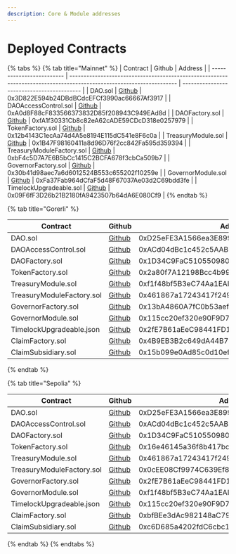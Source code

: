 ```yaml
---
description: Core & Module addresses
---
```


# Deployed Contracts

{% tabs %}
{% tab title="Mainnet" %}
| Contract                  | Github                                                                                                               | Address                                    |
| ------------------------- | -------------------------------------------------------------------------------------------------------------------- | ------------------------------------------ |
| DAO.sol                   | [Github](https://github.com/decent-dao/fractal-core-contracts/blob/main/contracts/DAO.sol)                           | 0x3D822E594b24DBdBCdcEFCf3990ac66667Af3917 |
| DAOAccessControl.sol      | [Github](https://github.com/decent-dao/fractal-core-contracts/blob/main/contracts/DAOAccessControl.sol)              | 0xA0d8F88cF833566373832D85f208943C949EAd8d |
| DAOFactory.sol            | [Github](https://github.com/decent-dao/fractal-core-contracts/blob/main/contracts/DAOFactory.sol)                    | 0xfA1f30331Cb8c82eA62cADE59CDcD318e0257979 |
| TokenFactory.sol          | [Github](https://github.com/decent-dao/fractal-votes-token/blob/main/contracts/TokenFactory.sol)                     | 0x12b4143C1ecAa74d4A5e8194E115dC541e8F6c0a |
| TreasuryModule.sol        | [Github](https://github.com/decent-dao/fractal-module-treasury/blob/main/contracts/TreasuryModule.sol)               | 0x1B47F98160411a8d96D76f2cc842Fa595d359394 |
| TreasuryModuleFactory.sol | [Github](https://github.com/decent-dao/fractal-module-treasury/blob/main/contracts/TreasuryModuleFactory.sol)        | 0xbF4c5D7A7E6B5bCc1415C2BCFA678f3cbCa509b7 |
| GovernorFactory.sol       | [Github](https://github.com/decent-dao/fractal-module-governor/blob/main/contracts/Governor/GovernorFactory.sol)     | 0x30b41d98aec7a6d6012524B553c655202f10259e |
| GovernorModule.sol        | [Github](https://github.com/decent-dao/fractal-module-governor/blob/main/contracts/Governor/GovernorModule.sol)      | 0xFa37Fab964dCfaF5d48F67037Ae03d2C69bdd3fe |
| TimelockUpgradeable.sol   | [Github](https://github.com/decent-dao/fractal-module-governor/blob/main/contracts/Governor/TimelockUpgradeable.sol) | 0x09F6fF3D26b21B2180fA9423507b64dA6E080Cf9 |
{% endtab %}

{% tab title="Gorerli" %}


| Contract                  | Github                                                                                                               | Address                                    |
| ------------------------- | -------------------------------------------------------------------------------------------------------------------- | ------------------------------------------ |
| DAO.sol                   | [Github](https://github.com/decent-dao/fractal-core-contracts/blob/main/contracts/DAO.sol)                           | 0xD25eFE3A1566ea3E899e63c12cca717fb0dad282 |
| DAOAccessControl.sol      | [Github](https://github.com/decent-dao/fractal-core-contracts/blob/main/contracts/DAOAccessControl.sol)              | 0xACd04dBc1c452c5AAB668aB60DEeF36c6435D7EB |
| DAOFactory.sol            | [Github](https://github.com/decent-dao/fractal-core-contracts/blob/main/contracts/DAOFactory.sol)                    | 0x1D34C9FaC51055098020d2921498028A81fA91DE |
| TokenFactory.sol          | [Github](https://github.com/decent-dao/fractal-votes-token/blob/main/contracts/TokenFactory.sol)                     | 0x2a80f7A12198Bcc4b99a082D0E8Cf0A56f77cAE5 |
| TreasuryModule.sol        | [Github](https://github.com/decent-dao/fractal-module-treasury/blob/main/contracts/TreasuryModule.sol)               | 0xf1f48bf5B3eC74Aa1EAD924312faE809E40A20bd |
| TreasuryModuleFactory.sol | [Github](https://github.com/decent-dao/fractal-module-treasury/blob/main/contracts/TreasuryModuleFactory.sol)        | 0x461867a17243417f249Cd8A895D9bB6B4cEA77c2 |
| GovernorFactory.sol       | [Github](https://github.com/decent-dao/fractal-module-governor/blob/main/contracts/Governor/GovernorFactory.sol)     | 0x13bA4860A7fC0b53aefF44AFb64Da7970477b52d |
| GovernorModule.sol        | [Github](https://github.com/decent-dao/fractal-module-governor/blob/main/contracts/Governor/GovernorModule.sol)      | 0x115cc20ef320e90F9D7c94CE0Bec5ad6E3e5ebc7 |
| TimelockUpgradeable.json  | [Github](https://github.com/decent-dao/fractal-module-governor/blob/main/contracts/Governor/TimelockUpgradeable.sol) | 0x2fE7B61aEeC98441FD1fb0D617c5928a58807EBE |
| ClaimFactory.sol          | [Github](https://github.com/decent-dao/fractal-votes-token/blob/main/contracts/ClaimFactory.sol)                     | 0x4B9EB3B2c649dA44B71aD3960BB2062dCC7AA955 |
| ClaimSubsidiary.sol       | [Github](https://github.com/decent-dao/fractal-votes-token/blob/main/contracts/ClaimSubsidiary.sol)                  | 0x15b099e0Ad85c0d10efba09c05C9e8dB1cDa61a8 |
{% endtab %}

{% tab title="Sepolia" %}


| Contract                  | Github                                                                                                               | Address                                    |
| ------------------------- | -------------------------------------------------------------------------------------------------------------------- | ------------------------------------------ |
| DAO.sol                   | [Github](https://github.com/decent-dao/fractal-core-contracts/blob/main/contracts/DAO.sol)                           | 0xD25eFE3A1566ea3E899e63c12cca717fb0dad282 |
| DAOAccessControl.sol      | [Github](https://github.com/decent-dao/fractal-core-contracts/blob/main/contracts/DAOAccessControl.sol)              | 0xACd04dBc1c452c5AAB668aB60DEeF36c6435D7EB |
| DAOFactory.sol            | [Github](https://github.com/decent-dao/fractal-core-contracts/blob/main/contracts/DAOFactory.sol)                    | 0x1D34C9FaC51055098020d2921498028A81fA91DE |
| TokenFactory.sol          | [Github](https://github.com/decent-dao/fractal-votes-token/blob/main/contracts/TokenFactory.sol)                     | 0x16e46145a36f8b417bc075bdd47d5b8343290e27 |
| TreasuryModule.sol        | [Github](https://github.com/decent-dao/fractal-module-treasury/blob/main/contracts/TreasuryModule.sol)               | 0x461867a17243417f249Cd8A895D9bB6B4cEA77c2 |
| TreasuryModuleFactory.sol | [Github](https://github.com/decent-dao/fractal-module-treasury/blob/main/contracts/TreasuryModuleFactory.sol)        | 0x0cEE08Cf9974C639Ef85A8c2100F79A0eBd0675E |
| GovernorFactory.sol       | [Github](https://github.com/decent-dao/fractal-module-governor/blob/main/contracts/Governor/GovernorFactory.sol)     | 0x2fE7B61aEeC98441FD1fb0D617c5928a58807EBE |
| GovernorModule.sol        | [Github](https://github.com/decent-dao/fractal-module-governor/blob/main/contracts/Governor/GovernorModule.sol)      | 0xf1f48bf5B3eC74Aa1EAD924312faE809E40A20bd |
| TimelockUpgradeable.json  | [Github](https://github.com/decent-dao/fractal-module-governor/blob/main/contracts/Governor/TimelockUpgradeable.sol) | 0x115cc20ef320e90F9D7c94CE0Bec5ad6E3e5ebc7 |
| ClaimFactory.sol          | [Github](https://github.com/decent-dao/fractal-votes-token/blob/main/contracts/ClaimFactory.sol)                     | 0xbfBEe3dAc982148aC793161f7362344925506903 |
| ClaimSubsidiary.sol       | [Github](https://github.com/decent-dao/fractal-votes-token/blob/main/contracts/ClaimSubsidiary.sol)                  | 0xc6D685a4202fdC6cbc19d2D4d4B73d073E3F455d |
{% endtab %}
{% endtabs %}

